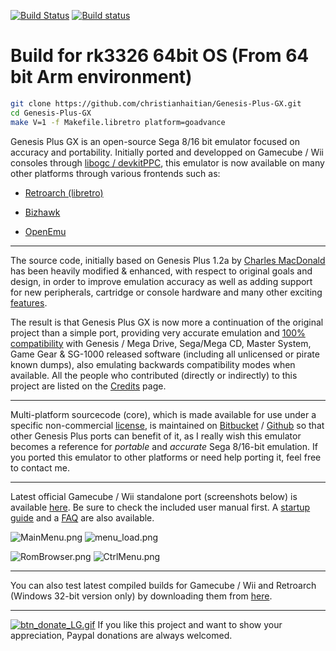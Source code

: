 [![Build Status](https://travis-ci.org/libretro/Genesis-Plus-GX.svg?branch=master)](https://travis-ci.org/libretro/Genesis-Plus-GX)
[![Build status](https://ci.appveyor.com/api/projects/status/d72k6bipi13o15v4/branch/master?svg=true)](https://ci.appveyor.com/project/bparker06/genesis-plus-gx/branch/master)

# Build for rk3326 64bit OS (From 64 bit Arm environment)

```bash
git clone https://github.com/christianhaitian/Genesis-Plus-GX.git
cd Genesis-Plus-GX
make V=1 -f Makefile.libretro platform=goadvance
```

Genesis Plus GX is an open-source Sega 8/16 bit emulator focused on accuracy and portability. Initially ported and developped on Gamecube / Wii consoles through [libogc / devkitPPC](http://sourceforge.net/projects/devkitpro/), this emulator is now available on many other platforms through various frontends such as:

* [Retroarch (libretro)](http://www.libretro.com)

* [Bizhawk](http://tasvideos.org/Bizhawk.html)

* [OpenEmu](http://openemu.org/)

----

The source code, initially based on Genesis Plus 1.2a by [Charles MacDonald](http://www.techno-junk.org/ ) has been heavily modified & enhanced, with respect to original goals and design, in order to improve emulation accuracy as well as adding support for new peripherals, cartridge or console hardware and many other exciting [features](https://bitbucket.org/eke/genesis-plus-gx/src/master/wiki/Features.md).

The result is that Genesis Plus GX is now more a continuation of the original project than a simple port, providing very accurate emulation and [100% compatibility](https://bitbucket.org/eke/genesis-plus-gx/src/master/wiki/Compatibility.md) with Genesis / Mega Drive, Sega/Mega CD, Master System, Game Gear & SG-1000 released software (including all unlicensed or pirate known dumps), also emulating backwards compatibility modes when available. All the people who contributed (directly or indirectly) to this project are listed on the [Credits](https://bitbucket.org/eke/genesis-plus-gx/src/master/wiki/Credits.md) page.

----

Multi-platform sourcecode (core), which is made available for use under a specific non-commercial [license](https://bitbucket.org/eke/genesis-plus-gx/src/master/LICENSE.txt), is maintained on [Bitbucket](https://bitbucket.org/eke/genesis-plus-gx/src/) / [Github](https://github.com/ekeeke/Genesis-Plus-GX) so that other Genesis Plus ports can benefit of it, as I really wish this emulator becomes a reference for _portable_ and _accurate_ Sega 8/16-bit emulation. If you ported this emulator to other platforms or need help porting it, feel free to contact me.

----

Latest official Gamecube / Wii standalone port (screenshots below) is available [here](https://bitbucket.org/eke/genesis-plus-gx/downloads). Be sure to check the included user manual first. A [startup guide](https://bitbucket.org/eke/genesis-plus-gx/src/master/wiki/Getting%20Started.md) and a [FAQ](https://bitbucket.org/eke/genesis-plus-gx/src/master/wiki/Frequently%20Asked%20Questions.md) are also available.

![MainMenu.png](https://bitbucket.org/repo/7AjE6M/images/3565283297-MainMenu.png)
![menu_load.png](https://bitbucket.org/repo/7AjE6M/images/164055790-menu_load.png)

![RomBrowser.png](https://bitbucket.org/repo/7AjE6M/images/1972035547-RomBrowser.png)
![CtrlMenu.png](https://bitbucket.org/repo/7AjE6M/images/2283464354-CtrlMenu.png)

----

You can also test latest compiled builds for Gamecube / Wii and Retroarch (Windows 32-bit version only) by downloading them from [here](https://bitbucket.org/eke/genesis-plus-gx/src/master/builds/).



----

[![btn_donate_LG.gif](https://www.paypalobjects.com/en_US/i/btn/btn_donate_LG.gif)](https://www.paypal.com/cgi-bin/webscr?cmd=_s-xclick&hosted_button_id=2966212) If you like this project and want to show your appreciation, Paypal donations are always welcomed.
